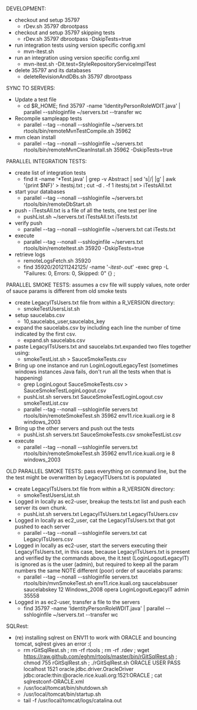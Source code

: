 DEVELOPMENT:
* checkout and setup 35797
    * rDev.sh 35797 dbrootpass
* checkout and setup 35797 skipping tests
    * rDev.sh 35797 dbrootpass -DskipTests=true
* run integration tests using version specific config.xml
    * mvn-itest.sh 
* run an integration using version specific config.xml
    * mvn-itest.sh -Dit.test=StyleRepositoryServiceImplTest
* delete 35797 and its databases
    * deleteRevisionAndDBs.sh 35797 dbrootpass


SYNC TO SERVERS:
* Update a test file
    * cd $R_HOME; find 35797 -name 'IdentityPersonRoleWDIT.java' | parallel --sshloginfile ~/servers.txt --transfer wc
* Recompile sampleapp tests
    * parallel --tag --nonall --sshloginfile ~/servers.txt rtools/bin/remoteMvnTestCompile.sh 35962
* mvn clean install
    * parallel --tag --nonall --sshloginfile ~/servers.txt rtools/bin/remoteMvnCleanInstall.sh 35962 -DskipTests=true


PARALLEL INTEGRATION TESTS:
* create list of integration tests
    * find it -name '*Test.java' | grep -v Abstract | sed 's|/| |g' | awk '{print $NF}' > itestsj.txt ; cut -d . -f 1 itestsj.txt > iTestsAll.txt
* start your databases
    * parallel --tag --nonall --sshloginfile ~/servers.txt rtools/bin/remoteDbStart.sh
* push - iTestsAll.txt is a file of all the tests, one test per line
    * pushList.sh ~/servers.txt iTestsAll.txt iTests.txt
* verify push
    * parallel --tag --nonall --sshloginfile ~/servers.txt  cat iTests.txt
* execute
    * parallel --tag --nonall --sshloginfile ~/servers.txt rtools/bin/remoteItest.sh 35920 -DskipTests=true
* retrieve logs
    * remoteLogsFetch.sh 35920
    * find 35920/201211242125/ -name '*-itest-*.out' -exec grep -L "Failures: 0, Errors: 0, Skipped: 0" {} \;

PARALLEL SMOKE TESTS: assumes a csv file will supply values, note order of sauce params is different from old smoke tests
* create LegacyITsUsers.txt file from within a R_VERSION directory:
    * smokeTestUsersList.sh
* setup saucelabs.csv
   * 10,saucelabs_user,saucelabs_key
* expand the saucelabs.csv by including each line the number of time indicated by the first csv.
   * expand.sh saucelabs.csv
* paste LegacyITsUsers.txt and saucelabs.txt.expanded two files together using:
   * smokeTestList.sh > SauceSmokeTests.csv
* Bring up one instance and run LoginLogoutLegacyTest (sometimes windows instances Java fails, don't run all the tests when that is happening)
   * grep LoginLogout SauceSmokeTests.csv > SauceSmokeTestLoginLogout.csv
   * pushList.sh servers.txt SauceSmokeTestLoginLogout.csv smokeTestList.csv
   * parallel --tag --nonall --sshloginfile servers.txt rtools/bin/remoteSmokeTest.sh 35962 env11.rice.kuali.org ie 8 windows_2003
* Bring up the other servers and push out the tests
   * pushList.sh servers.txt SauceSmokeTests.csv smokeTestList.csv
* execute
   * parallel --tag --nonall --sshloginfile servers.txt rtools/bin/remoteSmokeTest.sh 35962 env11.rice.kuali.org ie 8 windows_2003


OLD PARALLEL SMOKE TESTS: pass everything on command line, but the the test might be overwritten by LegacyITUsers.txt is populated
* create LegacyITsUsers.txt file from within a R_VERSION directory:
    * smokeTestUsersList.sh
* Logged in locally as ec2-user, breakup the tests.txt list and push each server its own chunk. 
   * pushList.sh servers.txt LegacyITsUsers.txt LegacyITsUsers.csv
* Logged in locally as ec2_user, cat the LegacyITsUsers.txt that got pushed to each server
    * parallel --tag --nonall --sshloginfile servers.txt  cat LegacyITsUsers.csv
* Logged in locally as ec2-user, start the servers executing their LegacyITsUsers.txt, in this case, because LegacyITsUsers.txt is present and verified by the commands above, the it.test (LoginLogoutLegacyIT) is ignored as is the user (admin), but required to keep all the param numbers the same NOTE different (poor) order of saucelabs params:
    * parallel --tag --nonall --sshloginfile servers.txt rtools/bin/mvnSmokeTest.sh env11.rice.kuali.org saucelabsuser saucelabskey 12 Windows_2008 opera LoginLogoutLegacyIT admin 35558
* Logged in as ec2-user, transfer a file to the servers
    * find 35797 -name 'IdentityPersonRoleWDIT.java' | parallel --sshloginfile ~/servers.txt --transfer wc


SQLRest:
* (re) installing sqlrest on ENV11 to work with ORACLE and bouncing tomcat, sqlrest gives an error :(
    * rm rGitSqlRest.sh ; rm -rf rtools ; rm -rf .rdev ; wget https://raw.github.com/eghm/rtools/master/bin/rGitSqlRest.sh ; chmod 755 rGitSqlRest.sh ; ./rGitSqlRest.sh ORACLE USER PASS localhost 1521 oracle.jdbc.driver.OracleDriver jdbc:oracle:thin:@oracle.rice.kuali.org:1521:ORACLE ; cat sqlrestconf-ORACLE.xml
    * /usr/local/tomcat/bin/shutdown.sh
    * /usr/local/tomcat/bin/startup.sh
    * tail -f /usr/local/tomcat/logs/catalina.out
